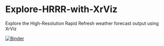 # Explore-HRRR-with-XrViz
Explore the High-Resolution Rapid Refresh weather forecast output using XrViz

[![Binder](https://aws-uswest2-binder.pangeo.io/badge_logo.svg)](https://aws-uswest2-binder.pangeo.io/v2/gh/reproducible-notebooks/Explore-HRRR-with-XrViz/master?filepath=HRRR_dashboard.ipynb)
